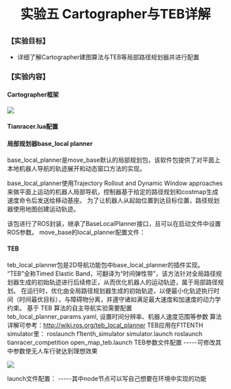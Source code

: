 <p style="font-size:30px; font-weight:bolder; text-align:center ">实验五 Cartographer与TEB详解</p>

### 【实验目标】

- 详细了解Cartographer建图算法与TEB等局部路径规划器并进行配置

### 【实验内容】

#### Cartographer框架

![](https://tianbot-pic.oss-cn-beijing.aliyuncs.com/tianbot/202112211740786.png)

#### Tianracer.lua配置


#### 局部规划器base_local planner

base_local_planner是move_base默认的局部规划包，该软件包提供了对平面上本地机器人导航的轨迹展开和动态窗口方法的实现。

base_local_planner使用Trajectory Rollout and Dynamic Window approaches来做平面上运动的机器人局部导航，控制器基于给定的路径规划和costmap生成速度命令后发送给移动基座。
为了让机器人从起始位置到达目标位置，路径规划器使用地图创建运动轨迹。

该包进行了ROS封装，继承了BaseLocalPlanner接口，且可以在启动文件中设置ROS参数。
move_base的local_planner配置文件：


#### TEB

teb_local_planner包是2D导航功能包中base_local_planner的插件实现。
“TEB”全称Timed Elastic Band，可翻译为“时间弹性带”，该方法针对全局路径规划器生成的初始轨迹进行后续修正，从而优化机器人的运动轨迹，属于局部路径规划。
在运行时，优化由全局路径规划器生成的初始轨迹，以便最小化轨迹执行时间（时间最优目标），与障碍物分离，并遵守诸如满足最大速度和加速度的动力学约束。
基于 TEB 算法的自主导航实验需要配置 teb_local_planner_params.yaml, 设置时间分辨率、机器人速度范围等参数
算法详解可参考：http://wiki.ros.org/teb_local_planner
TEB应用在F1TENTH simulator里：
roslaunch f1tenth_simulator simulator.launch
roslaunch tianracer_competition open_map_teb.launch
TEB参数文件配置 -----可修改其中参数使无人车行驶达到理想效果

![](https://tianbot-pic.oss-cn-beijing.aliyuncs.com/tianbot/202112211741150.png)

launch文件配置： -----其中node节点可以写自己想要在环境中实现的功能